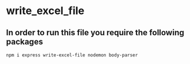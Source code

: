 # write_excel_file
## In order to run this file you require the following packages
`npm i express write-excel-file nodemon body-parser`
